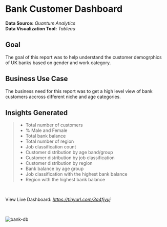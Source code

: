 # Bank Customer Dashboard

**Data Source:** *Quantum Analytics* <br/>
**Data Visualization Tool:** *Tableau* <br/>

## Goal
The goal of this report was to help understand the customer demogrphics of UK banks based on gender and work category.

## Business Use Case
The business need for this report was to get a high level view of bank customers accross different niche and age categories.

## Insights Generated
> * Total number of customers
> * % Male and Female
> * Total bank balance 
> * Total number of region
> * Job classification count
> * Customer distribution by age band/group
> * Customer distribution by job classification
> * Customer distribution by region
> * Bank balance by age group
> * Job classification with the highest bank balance
> * Region with the highest bank balance
<br/>

View Live Dashboard: *https://tinyurl.com/3a4fjyuj*

<br/>

![bank-db](https://user-images.githubusercontent.com/88853963/222291089-56cf0a5b-dce2-466c-94ed-0ac6e0afd364.png)

